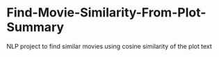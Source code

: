 # Find-Movie-Similarity-From-Plot-Summary
NLP project to find similar movies using cosine similarity of the plot text
